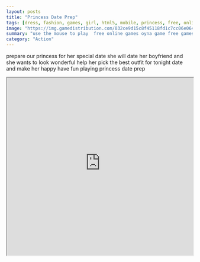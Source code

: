 ```yaml
---
layout: posts
title: "Princess Date Prep"
tags: [dress, fashion, games, girl, html5, mobile, princess, free, online, games, oyna, game, free, games, play, play, games]
image: "https://img.gamedistribution.com/032ce9d15c8f45118fd1c7cc06e06462.jpg"
summary: "use the mouse to play  free online games oyna game free games play play games"
category: "Action"
---
```


prepare our princess for her special date she will date her boyfriend and she wants to look wonderful help her pick the best outfit for tonight date and make her happy have fun playing princess date prep

<iframe width="100%" height="480px;" src="https://html5.gamedistribution.com/032ce9d15c8f45118fd1c7cc06e06462/"></iframe>